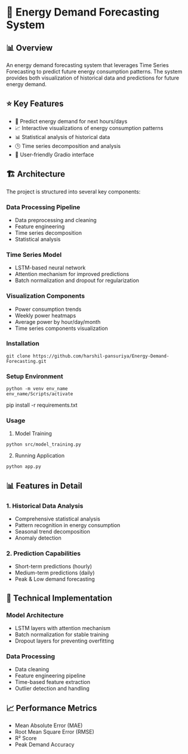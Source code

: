 # 🔋 Energy Demand Forecasting System

## 📊 Overview
An energy demand forecasting system that leverages Time Series Forecasting to predict future energy consumption patterns. The system provides both visualization of historical data and predictions for future energy demand.

## ⭐ Key Features
- 🔮 Predict energy demand for next hours/days
- 📈 Interactive visualizations of energy consumption patterns
- 📊 Statistical analysis of historical data
- 🕒 Time series decomposition and analysis
- 📱 User-friendly Gradio interface

## 🏗️ Architecture
The project is structured into several key components:

### Data Processing Pipeline
- Data preprocessing and cleaning
- Feature engineering
- Time series decomposition
- Statistical analysis

### Time Series Model
- LSTM-based neural network
- Attention mechanism for improved predictions
- Batch normalization and dropout for regularization

### Visualization Components
- Power consumption trends
- Weekly power heatmaps
- Average power by hour/day/month
- Time series components visualization

### Installation
```
git clone https://github.com/harshil-pansuriya/Energy-Demand-Forecasting.git
```
### Setup Environment
```
python -m venv env_name
env_name/Scripts/activate
```
pip install -r requirements.txt

### Usage

1. Model Training 
```
python src/model_training.py
```
2. Running Application
```
python app.py
```
## 📊 Features in Detail

### 1. Historical Data Analysis
- Comprehensive statistical analysis
- Pattern recognition in energy consumption
- Seasonal trend decomposition
- Anomaly detection

### 2. Prediction Capabilities
- Short-term predictions (hourly)
- Medium-term predictions (daily)
- Peak & Low demand forecasting

## 🔧 Technical Implementation

### Model Architecture
- LSTM layers with attention mechanism
- Batch normalization for stable training
- Dropout layers for preventing overfitting

### Data Processing
- Data cleaning
- Feature engineering pipeline
- Time-based feature extraction
- Outlier detection and handling

## 📈 Performance Metrics
- Mean Absolute Error (MAE)
- Root Mean Square Error (RMSE)
- R² Score
- Peak Demand Accuracy